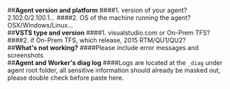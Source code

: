 ##**Agent version and platform**
####1. version of your agent? 2.102.0/2.100.1...
####2. OS of the machine running the agent? OSX/Windows/Linux...
<br>
##**VSTS type and version**
####1. visualstudio.com or On-Prem TFS?
####2. if On-Prem TFS, which release, 2015 RTM/QU1/QU2?
<br>
##**What's not working?** 
####Please include error messages and screenshots
<br>
##**Agent and Worker's diag log**
####Logs are located at the `_diag` under agent root folder, all sensitive information should already be masked out, please double check before paste here.
